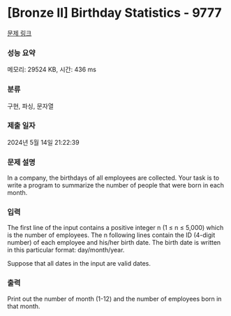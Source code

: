 # [Bronze II] Birthday Statistics - 9777 

[문제 링크](https://www.acmicpc.net/problem/9777) 

### 성능 요약

메모리: 29524 KB, 시간: 436 ms

### 분류

구현, 파싱, 문자열

### 제출 일자

2024년 5월 14일 21:22:39

### 문제 설명

<p>In a company, the birthdays of all employees are collected. Your task is to write a program to summarize the number of people that were born in each month.</p>

### 입력 

 <p>The first line of the input contains a positive integer n (1 ≤ n ≤ 5,000) which is the number of employees. The n following lines contain the ID (4-digit number) of each employee and his/her birth date. The birth date is written in this particular format: day/month/year.</p>

<p>Suppose that all dates in the input are valid dates.</p>

### 출력 

 <p>Print out the number of month (1-12) and the number of employees born in that month.</p>

